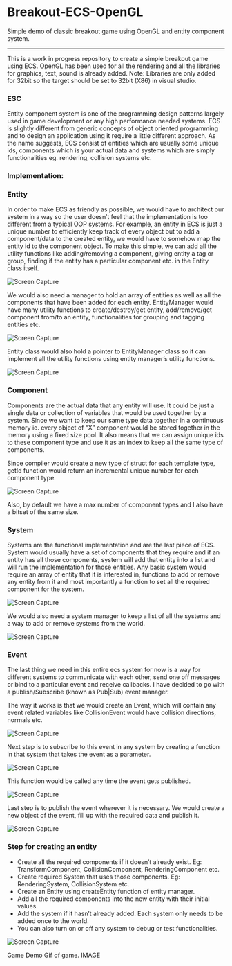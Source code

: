 # Breakout-ECS-OpenGL
Simple demo of classic breakout game using OpenGL and entity component system.

-----------
This is a work in progress repository to create a simple breakout game using ECS. OpenGL has been used for all the rendering and all the libraries for graphics, text, sound is already added. 
Note: Libraries are only added for 32bit so the target should be set to 32bit (X86) in visual studio.  

### ESC
Entity component system is one of the programming design patterns largely used in game development or any high performance needed systems. ECS is slightly different from generic concepts of object oriented programming and to design an application using it require a little different approach. 
As the name suggests, ECS consist of entities which are usually some unique ids, components which is your actual data and systems which are simply functionalities eg. rendering, collision systems etc.  

### Implementation:

### Entity
In order to make ECS as friendly as possible, we would have to architect our system in a way so the user doesn’t feel that the implementation is too different from a typical OOP systems. For example, an entity in ECS is just a unique number to efficiently keep track of every object but to add a component/data to the created entity, we would have to somehow map the entity id to the component object. 
To make this simple, we can add all the utility functions like adding/removing a component, giving entity a tag or group, finding if the entity has a particular component etc. in the Entity class itself. 

![Screen Capture](https://github.com/swastik1992/Breakout-ECS-OpenGL/blob/master/Images/entity.png)

We would also need a manager to hold an array of entities as well as all the components that have been added for each entity. 
EntityManager would have many utility functions to create/destroy/get entity, add/remove/get component from/to an entity, functionalities for grouping and tagging entities etc. 

![Screen Capture](https://github.com/swastik1992/Breakout-ECS-OpenGL/blob/master/Images/entitymanager.PNG)

Entity class would also hold a pointer to EntityManager class so it can implement all the utility functions using entity manager’s utility functions.

![Screen Capture](https://github.com/swastik1992/Breakout-ECS-OpenGL/blob/master/Images/entitymanager-pointer.png)

### Component
Components are the actual data that any entity will use. It could be just a single data or collection of variables that would be used together by a system. Since we want to keep our same type data together in a continuous memory ie. every object of “X” component would be stored together in the memory using a fixed size pool. It also means that we can assign unique ids to these component type and use it as an index to keep all the same type of components.

Since compiler would create a new type of struct for each template type, getId function would return an incremental unique number for each component type.

![Screen Capture](https://github.com/swastik1992/Breakout-ECS-OpenGL/master/Images/component.PNG)

Also, by default we have a max number of component types and I also have a bitset of the same size. 
### System
Systems are the functional implementation and are the last piece of ECS. System would usually have a set of components that they require and if an entity has all those components, system will add that entity into a list and will run the implementation for those entities. 
Any basic system would require an array of entity that it is interested in, functions to add or remove any entity from it and most importantly a function to set all the required component for the system. 

![Screen Capture](https://github.com/swastik1992/Breakout-ECS-OpenGL/master/Images/system.PNG)

We would also need a system manager to keep a list of all the systems and a way to add or remove systems from the world. 

![Screen Capture](https://github.com/swastik1992/Breakout-ECS-OpenGL/master/Images/system-manager.PNG)

### Event
The last thing we need in this entire ecs system for now is a way for different systems to communicate with each other, send one off messages or bind to a particular event and receive callbacks.
I have decided to go with a publish/Subscribe (known as Pub|Sub) event manager. 

The way it works is that we would create an Event, which will contain any event related variables like CollisionEvent would have collision directions, normals etc.

![Screen Capture](https://github.com/swastik1992/Breakout-ECS-OpenGL/master/Images/event.PNG)

 Next step is to subscribe to this event in any system by creating a function in that system that takes the event as a parameter. 
 
![Screen Capture](https://github.com/swastik1992/Breakout-ECS-OpenGL/master/Images/event-subscribe.PNG)

This function would be called any time the event gets published.

![Screen Capture](https://github.com/swastik1992/Breakout-ECS-OpenGL/master/Images/damage-event.PNG)

Last step is to publish the event wherever it is necessary. We would create a new object of the event, fill up with the required data and publish it. 

![Screen Capture](https://github.com/swastik1992/Breakout-ECS-OpenGL/master/Images/event-publish.PNG)
 
### Step for creating an entity
* Create all the required components if it doesn’t already exist. Eg: TransformComponent, CollisionComponent, RenderingComponent etc.
* Create required System that uses those components.  Eg: RenderingSystem, CollisionSystem etc. 
* Create an Entity using createEntity function of entity manager. 
* Add all the required components into the new entity with their initial values.
* Add the system if it hasn’t already added. Each system only needs to be added once to the world.
* You can also turn on or off any system to debug or test functionalities. 

![Screen Capture](https://github.com/swastik1992/Breakout-ECS-OpenGL/master/Images/step-demo.PNG)


Game Demo
Gif of game.
IMAGE
